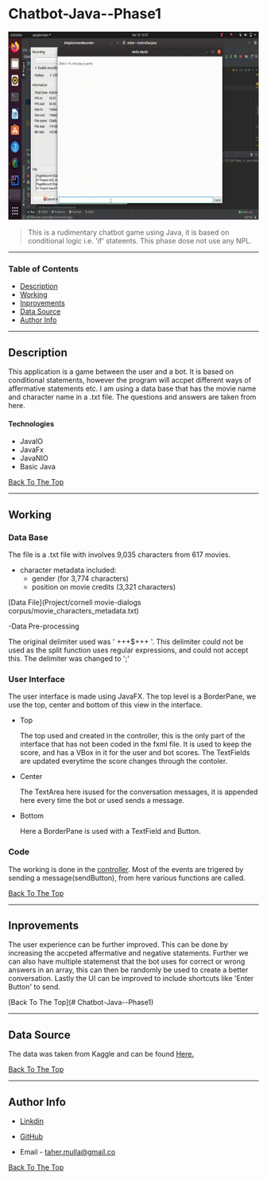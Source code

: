 # Chatbot-Java--Phase1

![Project Image](ChatbotPhase1NoAudio.gif)

> This is a rudimentary chatbot game using Java, it is based on conditional logic i.e. 'if' stateents. This phase dose not use any NPL.

---

### Table of Contents

- [Description](#description)
- [Working](#working)
- [Inprovements](#inprovements)
- [Data Source](#data-source)
- [Author Info](#author-info)

---

## Description

This application is a game between the user and a bot. It is based on conditional statements, however the program will accpet different ways of affermative statements etc. I am using a data base that has the movie name and character name in a .txt file. The questions and answers are taken from here.

#### Technologies

- JavaIO
- JavaFx
- JavaNIO
- Basic Java

[Back To The Top](#Chatbot-Java--Phase1)

---

## Working

### Data Base

The file is a .txt file with involves 9,035 characters from 617 movies. 
- character metadata included:
	- gender (for 3,774 characters)
	- position on movie credits (3,321 characters)

[Data File](Project/cornell movie-dialogs corpus/movie_characters_metadata.txt)

-Data Pre-processing 
	
The original delimiter used was ' +++$+++ '. This delimiter could not be used as the split function uses regular expressions, and could not accept this. 	The delimiter was changed to ';'

### User Interface 
The user interface is made using JavaFX. The top level is a BorderPane, we use the top, center and bottom of this view in the interface. 

- Top

	The top used and created in the controller, this is the only part of the interface that has not been coded in the fxml file. It is used to keep the score, and has a VBox in it for the user and bot scores. The TextFields are updated everytime the score changes through the contoler. 

- Center 

	The TextArea here isused for the conversation messages, it is appended here every time the bot or used sends a message.

- Bottom

 	Here a BorderPane is used with a TextField and  Button. 

### Code
The working is done in the [controller](Project/src/sample/Controller.java). Most of the events are trigered by sending a message(sendButton), from here various functions are called.

[Back To The Top](#Chatbot-Java--Phase1)

---

## Inprovements

The user experience can be further improved. This can be done by increasing the accpeted affermative and negative statements. Further we can also have multiple statemenst that the bot uses for correct or wrong answers in an array, this can then be randomly be used to create a better conversation. Lastly the UI can be improved to include shortcuts like 'Enter Button' to send. 

[Back To The Top](# Chatbot-Java--Phase1)

---

## Data Source

The data was taken from Kaggle and can be found [Here.](https://www.kaggle.com/fungusamongus/chatbot-data)

[Back To The Top](#Chatbot-Java--Phase1)

---

## Author Info

 - [Linkdin](www.linkedin.com/in/taher-mulla-8b9546136) 

 - [GitHub](https://github.com/taher-mulla)

 - Email - taher.mulla@gmail.co

[Back To The Top](#Chatbot-Java--Phase1)
